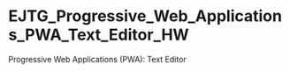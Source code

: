 # EJTG_Progressive_Web_Applications_PWA_Text_Editor_HW
Progressive Web Applications (PWA): Text Editor
